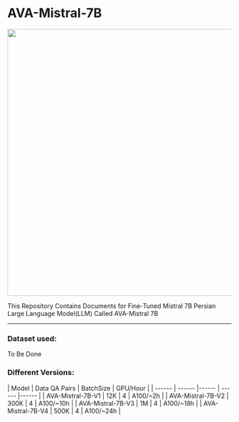 # AVA-Mistral-7B

 <img src="https://github.com/mehdihosseinimoghadam/AVA-Mistral-7B/blob/main/AVA.png" height="600" width="940" >

This Repository Contains Documents for Fine-Tuned Mistral 7B Persian Large Language Model(LLM) Called AVA-Mistral 7B

-------------------------------------------------
### Dataset used:

To Be Done

### Different Versions:

| Model  | Data QA Pairs | BatchSize | GPU/Hour  | 
| ------ | ------ |------ | ------ |------ | 
| AVA-Mistral-7B-V1  | 12K | 4 | A100/~2h |
| AVA-Mistral-7B-V2  | 300K | 4 | A100/~10h | 
| AVA-Mistral-7B-V3  | 1M | 4 | A100/~18h | 
| AVA-Mistral-7B-V4  | 500K | 4 | A100/~24h | 
